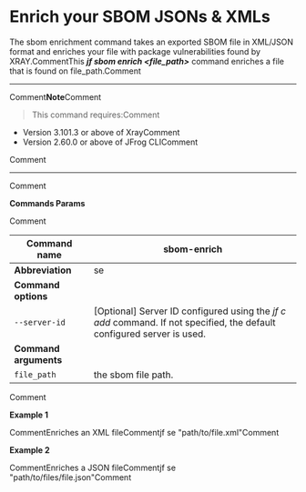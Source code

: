 # Enrich your SBOM JSONs & XMLs

The sbom enrichment command takes an exported SBOM file in XML/JSON format and enriches your file with package vulnerabilities found by XRAY.CommentThis _**jf sbom enrich \<file\_path>**_ command enriches a file that is found on file\_path.Comment

***

Comment**Note**Comment

> This command requires:Comment

* Version 3.101.3 or above of XrayComment
* Version 2.60.0 or above of JFrog CLIComment

Comment

***

Comment

**Commands Params**

Comment

| **Command name**      | sbom-enrich                                                                                                             |
| --------------------- | ----------------------------------------------------------------------------------------------------------------------- |
| **Abbreviation**      | se                                                                                                                      |
| **Command options**   | ​                                                                                                                       |
| `--server-id`         | \[Optional] Server ID configured using the _jf c add_ command. If not specified, the default configured server is used. |
| **Command arguments** | ​                                                                                                                       |
| `file_path`           | the sbom file path.                                                                                                     |

Comment

**Example 1**

CommentEnriches an XML fileCommentjf se "path/to/file.xml"Comment

**Example 2**

CommentEnriches a JSON fileCommentjf se "path/to/files/file.json"Comment[\
](https://app.gitbook.com/o/qA7lOLzSLvqlPYMcxj0G/s/HtpcI8sApaH537Ph5QxY/jfrog-applications/jfrog-cli/cli-for-jfrog-security/how-tos/scan-your-binaries)
